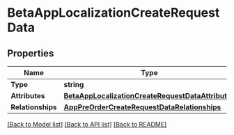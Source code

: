 # BetaAppLocalizationCreateRequestData

## Properties

Name | Type | Description | Notes
------------ | ------------- | ------------- | -------------
**Type** | **string** |  | 
**Attributes** | [**BetaAppLocalizationCreateRequestDataAttributes**](BetaAppLocalizationCreateRequest_data_attributes.md) |  | 
**Relationships** | [**AppPreOrderCreateRequestDataRelationships**](AppPreOrderCreateRequest_data_relationships.md) |  | 

[[Back to Model list]](../README.md#documentation-for-models) [[Back to API list]](../README.md#documentation-for-api-endpoints) [[Back to README]](../README.md)


